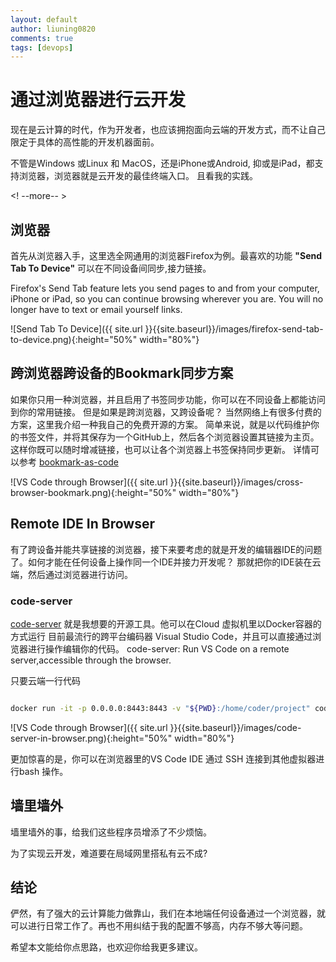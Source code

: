 ```yaml
---
layout: default
author: liuning0820
comments: true
tags: [devops]
---
```


# 通过浏览器进行云开发

现在是云计算的时代，作为开发者，也应该拥抱面向云端的开发方式，而不让自己限定于具体的高性能的开发机器面前。

不管是Windows 或Linux 和 MacOS，还是iPhone或Android, 抑或是iPad，都支持浏览器，浏览器就是云开发的最佳终端入口。
且看我的实践。

<! --more-- >

## 浏览器

首先从浏览器入手，这里选全网通用的浏览器Firefox为例。最喜欢的功能 **"Send Tab To Device"** 可以在不同设备间同步,接力链接。

Firefox's Send Tab feature lets you send pages to and from your computer, iPhone or iPad, so you can continue browsing wherever you are. You will no longer have to text or email yourself links.

![Send Tab To Device]({{ site.url }}{{site.baseurl}}/images/firefox-send-tab-to-device.png){:height="50%" width="80%"}

## 跨浏览器跨设备的Bookmark同步方案

如果你只用一种浏览器，并且启用了书签同步功能，你可以在不同设备上都能访问到你的常用链接。
但是如果是跨浏览器，又跨设备呢？ 当然网络上有很多付费的方案，这里我介绍一种我自己的免费开源的方案。
简单来说，就是以代码维护你的书签文件，并将其保存为一个GitHub上，然后各个浏览器设置其链接为主页。这样你既可以随时增减链接，也可以让各个浏览器上书签保持同步更新。 详情可以参考 [bookmark-as-code](https://github.com/liuning0820/bookmark-as-code)

![VS Code through Browser]({{ site.url }}{{site.baseurl}}/images/cross-browser-bookmark.png){:height="50%" width="80%"}

## Remote IDE In Browser

有了跨设备并能共享链接的浏览器，接下来要考虑的就是开发的编辑器IDE的问题了。如何才能在任何设备上操作同一个IDE并接力开发呢？
那就把你的IDE装在云端，然后通过浏览器进行访问。

### code-server

[code-server](https://github.com/cdr/code-server) 就是我想要的开源工具。他可以在Cloud 虚拟机里以Docker容器的方式运行
目前最流行的跨平台编码器 Visual Studio Code，并且可以直接通过浏览器进行操作编辑你的代码。
code-server: Run VS Code on a remote server,accessible through the browser.

只要云端一行代码

```sh

docker run -it -p 0.0.0.0:8443:8443 -v "${PWD}:/home/coder/project" codercom/code-server --allow-http --no-auth

```

![VS Code through Browser]({{ site.url }}{{site.baseurl}}/images/code-server-in-browser.png){:height="50%" width="80%"}

更加惊喜的是，你可以在浏览器里的VS Code IDE 通过 SSH 连接到其他虚拟器进行bash 操作。

## 墙里墙外

墙里墙外的事，给我们这些程序员增添了不少烦恼。

为了实现云开发，难道要在局域网里搭私有云不成?

## 结论

俨然，有了强大的云计算能力做靠山，我们在本地端任何设备通过一个浏览器，就可以进行日常工作了。再也不用纠结于我的配置不够高，内存不够大等问题。

希望本文能给你点思路，也欢迎你给我更多建议。
